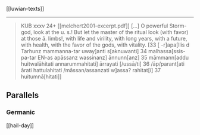 [[luwian-texts]]
***
> KUB xxxv 24+ [[melchert2001-excerpt.pdf]]
> [...]
> O powerful Storm-god, look at the u. s.! But let the master of the ritual look (with favor) at those ā. limbs!, with life and virility, with long years, with a future, with health, with the favor of the gods, with vitality.
> [33 [ -r]apa[llis d Tarhunz mammanna-tar uway]anti s[aknuwanti] 34 malhassa[ssis-pa-tar EN-as apāssanz wassinanz] ānnunn[anz] 35 māmmann[addu huitwalāhitati annarummahitati] ārrayati [/ussā/ti] 36 /āp/parant[ati ārati hattulahitati /māssan/assanzati w]assa? rahitat[i] 37 huitumnā[hitati]]


## Parallels
### Germanic
[[hail-day]]